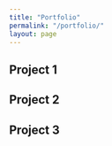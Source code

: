 ```yaml
---
title: "Portfolio"
permalink: "/portfolio/"
layout: page
---
```


## Project 1

## Project 2

## Project 3
